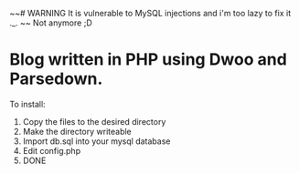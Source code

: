 ~~# WARNING
It is vulnerable to MySQL injections and i'm too lazy to fix it ._.  ~~
Not anymore ;D

# Blog written in PHP using Dwoo and Parsedown.
To install:
1. Copy the files to the desired directory
2. Make the directory writeable
3. Import db.sql into your mysql database
4. Edit config.php  
5. DONE
